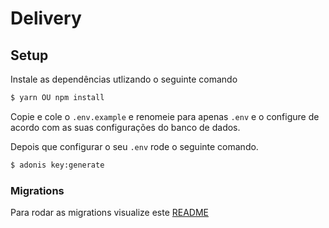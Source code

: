 # Delivery

## Setup

Instale as dependências utlizando o seguinte comando

```bash
$ yarn OU npm install
```

Copie e cole o `.env.example` e renomeie para apenas `.env` e o configure de acordo com as suas configurações do banco de dados.

Depois que configurar o seu `.env` rode o seguinte comando.

```bash
$ adonis key:generate
```

### Migrations

Para rodar as migrations visualize este [README](./database/readme.md)
